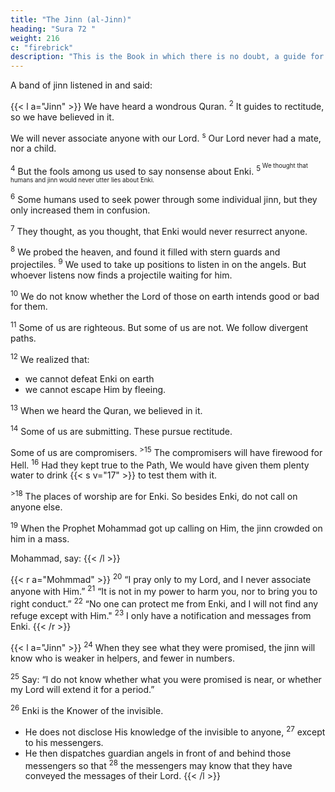 ```yaml
---
title: "The Jinn (al-Jinn)"
heading: "Sura 72 "
weight: 216
c: "firebrick"
description: "This is the Book in which there is no doubt, a guide for the righteous."
---
```



A band of jinn listened in and said:

{{< l a="Jinn" >}}
We have heard a wondrous Quran. <sup>2</sup> It guides to rectitude, so we have believed in it.

We will never associate anyone with our Lord. <sup>s</sup> Our Lord never had a mate, nor a child.

<sup>4</sup> But the fools among us used to say nonsense about Enki. <sup>5<sup> We thought that humans and jinn would never utter lies about Enki.

<sup>6</sup> Some humans used to seek power through some individual jinn, but they only increased them in confusion.

<sup>7</sup> They thought, as you thought, that Enki would never resurrect anyone.

<sup>8</sup> We probed the heaven, and found it filled with stern guards and projectiles. <sup>9</sup> We used to take up positions to listen in on the angels. But whoever listens now finds a projectile waiting for him.

<sup>10</sup> We do not know whether the Lord of those on earth intends good or bad for them.

<sup>11</sup> Some of us are righteous. But some of us are not. We follow divergent paths.

<sup>12</sup> We realized that:
- we cannot defeat Enki on earth
- we cannot escape Him by fleeing.

<sup>13</sup> When we heard the Quran, we believed in it. <!-- Whoever believes in his Lord fears neither loss, nor burden. -->

<sup>14</sup> Some of us are submitting. These pursue rectitude.

Some of us are compromisers. <sup>>15</sup> The compromisers will have firewood for Hell. <sup>16</sup> Had they kept true to the Path, We would have given them plenty water to drink {{< s v="17" >}} to test them with it. <!-- Whoever turns away from the remembrance of his Lord, He will direct him to torment ever mounting. -->

<sup>>18</sup> The places of worship are for Enki. So besides Enki, do not call on anyone else.

<sup>19</sup> When the Prophet Mohammad got up calling on Him, the jinn crowded on <!--   almost fell on --> him in a mass.

Mohammad, say:
{{< /l >}}


{{< r a="Mohmmad" >}}
<sup>20</sup> “I pray only to my Lord, and I never associate anyone with Him.”
<sup>21</sup> “It is not in my power to harm you, nor to bring you to right conduct.”
<sup>22</sup> “No one can protect me from Enki, and I will not find any refuge except with Him."
<sup>23</sup> I only have a notification and messages from Enki. <!-- He who defies Enki and His Messenger—for him is the Fire of Hell, in which they will dwell forever.” -->
{{< /r >}}


{{< l a="Jinn" >}}
<sup>24</sup> When they see what they were promised, the jinn will know who is weaker in helpers, and fewer in numbers.

<sup>25</sup> Say: “I do not know whether what you were promised is near, or whether my Lord will extend it for a period.” 

<sup>26</sup> Enki is the Knower of the invisible.
- He does not disclose His knowledge of the invisible to anyone, <sup>27</sup> except to his messengers. 
- He then dispatches guardian angels in front of and behind those messengers so that <sup>28</sup> the messengers may know that they have conveyed the messages of their Lord. <!-- He encompasses what they have, and has tallied everything by number. -->
{{< /l >}}

